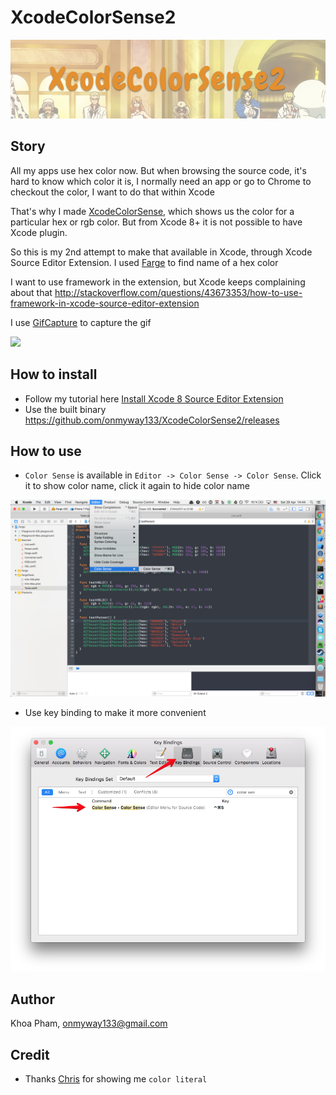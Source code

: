 # XcodeColorSense2

![](Screenshots/Banner.png)

## Story

All my apps use hex color now. But when browsing the source code, it's hard to know which color it is, I normally need an app or go to Chrome to checkout the color, I want to do that within Xcode

That's why I made [XcodeColorSense](https://github.com/onmyway133/XcodeColorSense), which shows us the color for a particular hex or rgb color. But from Xcode 8+ it is not possible to have Xcode plugin.

So this is my 2nd attempt to make that available in Xcode, through Xcode Source Editor Extension. I used [Farge](https://github.com/onmyway133/Farge) to find name of a hex color

I want to use framework in the extension, but Xcode keeps complaining about that http://stackoverflow.com/questions/43673353/how-to-use-framework-in-xcode-source-editor-extension

I use [GifCapture](https://github.com/onmyway133/GifCapture) to capture the gif

![](Screenshots/demo.gif)

## How to install

- Follow my tutorial here [Install Xcode 8 Source Editor Extension](https://medium.com/@onmyway133/install-xcode-8-source-editor-extension-10c9849e33b0)
- Use the built binary https://github.com/onmyway133/XcodeColorSense2/releases

## How to use

- `Color Sense` is available in `Editor -> Color Sense -> Color Sense`. Click it to show color name, click it again to hide color name

![](Screenshots/editor.png)

- Use key binding to make it more convenient

![](Screenshots/keyBinding.png)


## Author

Khoa Pham, onmyway133@gmail.com

## Credit

- Thanks [Chris](https://github.com/zenangst) for showing me `color literal`
